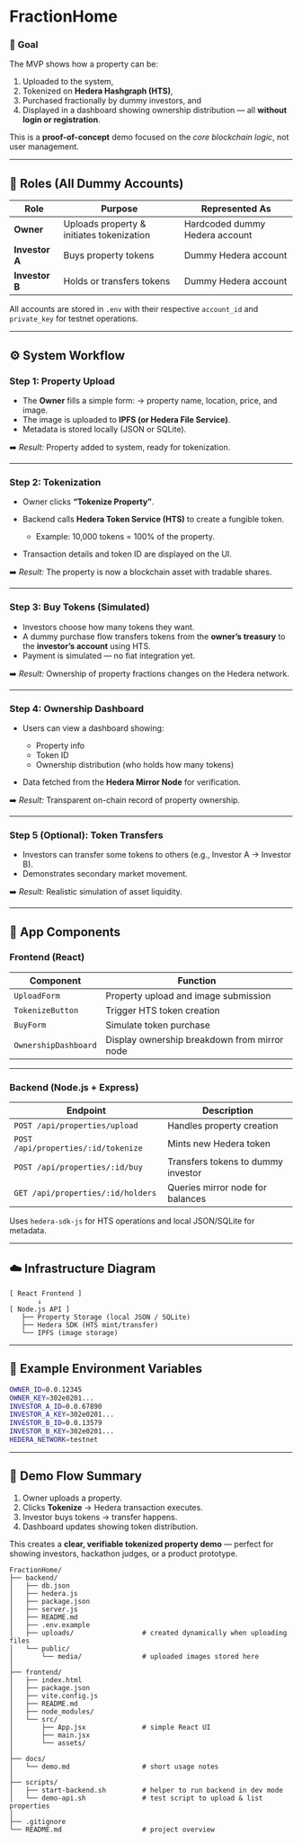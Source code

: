 # FractionHome

### 🎯 **Goal**

The MVP shows how a property can be:

1. Uploaded to the system,
2. Tokenized on **Hedera Hashgraph (HTS)**,
3. Purchased fractionally by dummy investors, and
4. Displayed in a dashboard showing ownership distribution —
   all **without login or registration**.

This is a **proof-of-concept** demo focused on the *core blockchain logic*, not user management.

---

## 👥 **Roles (All Dummy Accounts)**

| Role           | Purpose                                   | Represented As                 |
| -------------- | ----------------------------------------- | ------------------------------ |
| **Owner**      | Uploads property & initiates tokenization | Hardcoded dummy Hedera account |
| **Investor A** | Buys property tokens                      | Dummy Hedera account           |
| **Investor B** | Holds or transfers tokens                 | Dummy Hedera account           |

All accounts are stored in `.env` with their respective `account_id` and `private_key` for testnet operations.

---

## ⚙️ **System Workflow**

### **Step 1: Property Upload**

* The **Owner** fills a simple form:
  → property name, location, price, and image.
* The image is uploaded to **IPFS (or Hedera File Service)**.
* Metadata is stored locally (JSON or SQLite).

➡️ *Result:* Property added to system, ready for tokenization.

---

### **Step 2: Tokenization**

* Owner clicks **“Tokenize Property”**.
* Backend calls **Hedera Token Service (HTS)** to create a fungible token.

  * Example: 10,000 tokens = 100% of the property.
* Transaction details and token ID are displayed on the UI.

➡️ *Result:* The property is now a blockchain asset with tradable shares.

---

### **Step 3: Buy Tokens (Simulated)**

* Investors choose how many tokens they want.
* A dummy purchase flow transfers tokens from the **owner’s treasury** to the **investor’s account** using HTS.
* Payment is simulated — no fiat integration yet.

➡️ *Result:* Ownership of property fractions changes on the Hedera network.

---

### **Step 4: Ownership Dashboard**

* Users can view a dashboard showing:

  * Property info
  * Token ID
  * Ownership distribution (who holds how many tokens)
* Data fetched from the **Hedera Mirror Node** for verification.

➡️ *Result:* Transparent on-chain record of property ownership.

---

### **Step 5 (Optional): Token Transfers**

* Investors can transfer some tokens to others (e.g., Investor A → Investor B).
* Demonstrates secondary market movement.

➡️ *Result:* Realistic simulation of asset liquidity.

---

## 🧩 **App Components**

### **Frontend (React)**

| Component            | Function                                     |
| -------------------- | -------------------------------------------- |
| `UploadForm`         | Property upload and image submission         |
| `TokenizeButton`     | Trigger HTS token creation                   |
| `BuyForm`            | Simulate token purchase                      |
| `OwnershipDashboard` | Display ownership breakdown from mirror node |

---

### **Backend (Node.js + Express)**

| Endpoint                            | Description                        |
| ----------------------------------- | ---------------------------------- |
| `POST /api/properties/upload`       | Handles property creation          |
| `POST /api/properties/:id/tokenize` | Mints new Hedera token             |
| `POST /api/properties/:id/buy`      | Transfers tokens to dummy investor |
| `GET /api/properties/:id/holders`   | Queries mirror node for balances   |

Uses `hedera-sdk-js` for HTS operations and local JSON/SQLite for metadata.

---

## ☁️ **Infrastructure Diagram**

```
[ React Frontend ]
       ↓
[ Node.js API ]
   ├── Property Storage (local JSON / SQLite)
   ├── Hedera SDK (HTS mint/transfer)
   └── IPFS (image storage)
```

---

## 🔑 **Example Environment Variables**

```bash
OWNER_ID=0.0.12345
OWNER_KEY=302e0201...
INVESTOR_A_ID=0.0.67890
INVESTOR_A_KEY=302e0201...
INVESTOR_B_ID=0.0.13579
INVESTOR_B_KEY=302e0201...
HEDERA_NETWORK=testnet
```

---

## 🚀 **Demo Flow Summary**

1. Owner uploads a property.
2. Clicks **Tokenize** → Hedera transaction executes.
3. Investor buys tokens → transfer happens.
4. Dashboard updates showing token distribution.

This creates a **clear, verifiable tokenized property demo** — perfect for showing investors, hackathon judges, or a product prototype.


```
FractionHome/
├── backend/
│   ├── db.json
│   ├── hedera.js
│   ├── package.json
│   ├── server.js
│   ├── README.md
│   ├── .env.example
│   ├── uploads/                 # created dynamically when uploading files
│   └── public/
│       └── media/               # uploaded images stored here
│
├── frontend/
│   ├── index.html
│   ├── package.json
│   ├── vite.config.js
│   ├── README.md
│   ├── node_modules/
│   └── src/
│       ├── App.jsx              # simple React UI
│       ├── main.jsx
│       └── assets/
│
├── docs/
│   └── demo.md                  # short usage notes
│
├── scripts/
│   ├── start-backend.sh         # helper to run backend in dev mode
│   └── demo-api.sh              # test script to upload & list properties
│
├── .gitignore
└── README.md                    # project overview
```
